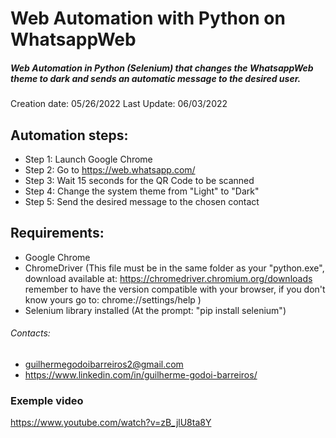 # Web Automation with Python on WhatsappWeb
##### Web Automation in Python (Selenium) that changes the WhatsappWeb theme to dark and sends an automatic message to the desired user.
Creation date: 05/26/2022
Last Update:   06/03/2022

## Automation steps:

- Step 1: Launch Google Chrome
- Step 2: Go to https://web.whatsapp.com/
- Step 3: Wait 15 seconds for the QR Code to be scanned
- Step 4: Change the system theme from "Light" to "Dark"
- Step 5: Send the desired message to the chosen contact

## Requirements:
- Google Chrome
- ChromeDriver (This file must be in the same folder as your "python.exe", download available at: https://chromedriver.chromium.org/downloads remember to have the version compatible with your browser, if you don't know yours go to: chrome://settings/help )
- Selenium library installed (At the prompt: "pip install selenium")

###### Contacts:
- guilhermegodoibarreiros2@gmail.com
- https://www.linkedin.com/in/guilherme-godoi-barreiros/

### Exemple video
https://www.youtube.com/watch?v=zB_jlU8ta8Y
